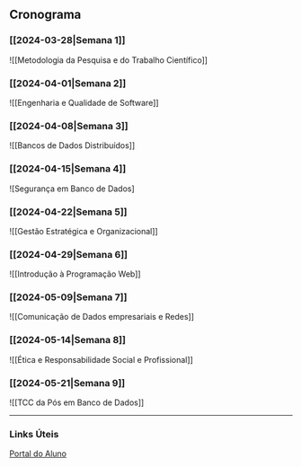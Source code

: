 ## Cronograma
### [[2024-03-28|Semana 1]]
![[Metodologia da Pesquisa e do Trabalho Científico]]
### [[2024-04-01|Semana 2]]
![[Engenharia e Qualidade de Software]]
### [[2024-04-08|Semana 3]]
![[Bancos de Dados Distribuídos]]
### [[2024-04-15|Semana 4]]
![Segurança em Banco de Dados]
### [[2024-04-22|Semana 5]]
![[Gestão Estratégica e Organizacional]]
### [[2024-04-29|Semana 6]]
![[Introdução à Programação Web]]
### [[2024-05-09|Semana 7]]
![[Comunicação de Dados empresariais e Redes]]
### [[2024-05-14|Semana 8]]
![[Ética e Responsabilidade Social e Profissional]]
### [[2024-05-21|Semana 9]]
![[TCC da Pós em Banco de Dados]]

---
### Links Úteis
[Portal do Aluno](https://lms.unimestre.com/lms/v2/home)


